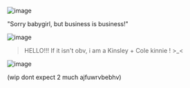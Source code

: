![image](https://github.com/user-attachments/assets/1cf412c3-ff5e-417f-bab1-b24a427d3245)

"Sorry babygirl, but business is business!"

![image](https://github.com/user-attachments/assets/45f836ac-a78d-4e6c-a553-6bee7bc43416)

>HELLO!!! If it isn't obv, i am a Kinsley + Cole kinnie ! >_<

![image](https://github.com/user-attachments/assets/b59cd40c-dd69-4c78-a110-e9b5ed8ae042)

(wip dont expect 2 much ajfuwrvbebhv)
